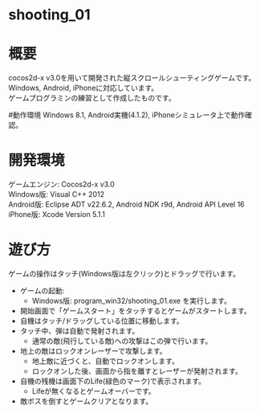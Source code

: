 shooting_01
===========

# 概要
cocos2d-x v3.0を用いて開発された縦スクロールシューティングゲームです。  
Windows, Android, iPhoneに対応しています。  
ゲームプログラミンの練習として作成したものです。

#動作環境
Windows 8.1, Android実機(4.1.2), iPhoneシミュレータ上で動作確認。

# 開発環境
ゲームエンジン: Cocos2d-x v3.0  
Windows版: Visual C++ 2012  
Android版: Eclipse ADT v22.6.2, Android NDK r9d, Android API Level 16  
iPhone版: Xcode Version 5.1.1  

# 遊び方
ゲームの操作はタッチ(Windows版は左クリック)とドラッグで行います。

* ゲームの起動:
    * Windows版: program_win32/shooting_01.exe を実行します。
* 開始画面で「ゲームスタート」をタッチするとゲームがスタートします。
* 自機はタッチ/ドラッグしている位置に移動します。
* タッチ中、弾は自動で発射されます。
    * 通常の敵(飛行している敵)への攻撃はこの弾で行います。
* 地上の敵はロックオンレーザーで攻撃します。
    * 地上敵に近づくと、自動でロックオンします。
    * ロックオンした後、画面から指を離すとレーザーが発射されます。
* 自機の残機は画面下のLife(緑色のマーク)で表示されます。
    * Lifeが無くなるとゲームオーバーです。
* 敵ボスを倒すとゲームクリアとなります。  
